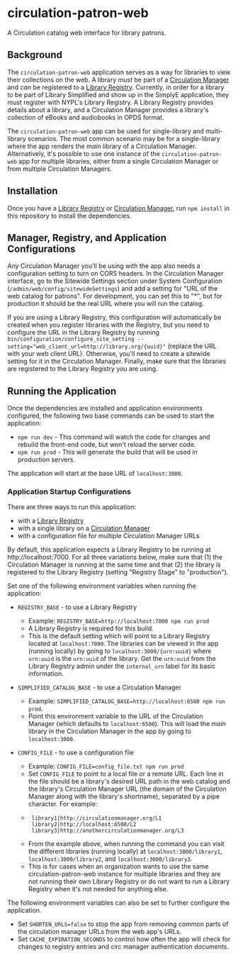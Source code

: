 # circulation-patron-web
A Circulation catalog web interface for library patrons.

## Background
The `circulation-patron-web` application serves as a way for libraries to view their collections on the web. A library *must* be part of a [Circulation Manager](https://github.com/NYPL-Simplified/circulation) and *can* be registered to a [Library Registry](https://github.com/NYPL-Simplified/library_registry). Currently, in order for a library to be part of Library Simplified and show up in the SimplyE application, they must register with NYPL's Library Registry. A Library Registry provides details about a library, and a Circulation Manager provides a library's collection of eBooks and audiobooks in OPDS format.

The `circulation-patron-web` app can be used for single-library and multi-library scenarios. The most common scenario may be for a single-library where the app renders the *main* library of a Circulation Manager. Alternatively, it's possible to use one instance of the `circulation-patron-web` app for multiple libraries, either from a single Circulation Manager or from multiple Circulation Managers.

## Installation
Once you have a [Library Registry](https://github.com/NYPL-Simplified/library_registry) or [Circulation Manager](https://github.com/NYPL-Simplified/circulation), run `npm install` in this repository to install the dependencies.

## Manager, Registry, and Application Configurations
Any Circulation Manager you'll be using with the app also needs a configuration setting to turn on CORS headers. In the Circulation Manager interface, go to the Sitewide Settings section under System Configuration (`/admin/web/config/sitewideSettings`) and add a setting for "URL of the web catalog for patrons". For development, you can set this to "*", but for production it should be the real URL where you will run the catalog.

If you are using a Library Registry, this configuration will automatically be created when you register libraries with the Registry, but you need to configure the URL in the Library Registry by running `bin/configuration/configure_site_setting --setting="web_client_url=http://library.org/{uuid}"` (replace the URL with your web client URL). Otherwise, you'll need to create a sitewide setting for it in the Circulation Manager. Finally, make sure that the libraries are registered to the Library Registry you are using.

## Running the Application
Once the dependencies are installed and application environments configured, the following two base commands can be used to start the application:

* `npm run dev` - This command will watch the code for changes and rebuild the front-end code, but won't reload the server code.
* `npm run prod` - This will generate the build that will be used in production servers.

The application will start at the base URL of `localhost:3000`.

### Application Startup Configurations
There are three ways to run this application:
* with a [Library Registry](https://github.com/NYPL-Simplified/library_registry)
* with a single library on a [Circulation Manager](https://github.com/NYPL-Simplified/circulation)
* with a configuration file for multiple Circulation Manager URLs

By default, this application expects a Library Registry to be running at http://localhost:7000. For all three variations below, make sure that (1) the Circulation Manager is running at the same time and that (2) the library is registered to the Library Registry (setting "Registry Stage" to "production").

Set one of the following environment variables when running the application:
* `REGISTRY_BASE` - to use a Library Registry
   * Example: `REGISTRY_BASE=http://localhost:7000 npm run prod`
   * A Library Registry is required for this build.
   * This is the default setting which will point to a Library Registry located at `localhost:7000`. The libraries can be viewed in the app (running locally) by going to `localhost:3000/{urn:uuid}` where `urn:uuid` is the `urn:uuid` of the library. Get the `urn:uuid` from the Library Registry admin under the `internal_urn` label for its basic information.

* `SIMPLIFIED_CATALOG_BASE` - to use a Circulation Manager
   * Example: `SIMPLIFIED_CATALOG_BASE=http://localhost:6500 npm run prod`.
   * Point this environment variable to the URL of the Circulation Manager (which defaults to `localhost:6500`). This will load the *main* library in the Circulation Manager in the app by going to `localhost:3000`.

* `CONFIG_FILE` - to use a configuration file
   * Example: `CONFIG_FILE=config_file.txt npm run prod`
   * Set `CONFIG_FILE` to point to a local file or a remote URL.
   Each line in the file should be a library's desired URL path in the web catalog and the library's Circulation Manager URL (the domain of the Circulation Manager along with the library's shortname), separated by a pipe character. For example:
   * ```
      library1|http://circulationmanager.org/L1
      library2|http://localhost:6500/L2
      library3|http://anothercirculationmanager.org/L3
      ```
   * From the example above, when running the command you can visit the different libraries (running locally) at `localhost:3000/library1`, `localhost:3000/library2`, and `localhost:3000/library3`.
   * This is for cases when an organization wants to use the same circulation-patron-web instance for multiple libraries and they are not running their own Library Registry or do not want to run a Library Registry when it's not needed for anything else.


The following environment variables can also be set to further configure the application.
* Set `SHORTEN_URLS=false` to stop the app from removing common parts of the circulation manager URLs from the web app's URLs.
* Set `CACHE_EXPIRATION_SECONDS` to control how often the app will check for changes to registry entries and circ manager authentication documents.
